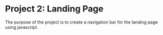 # Project 2: Landing Page

The purpose of the project is to create a navigation bar for the landing page using javascript. 

# 
